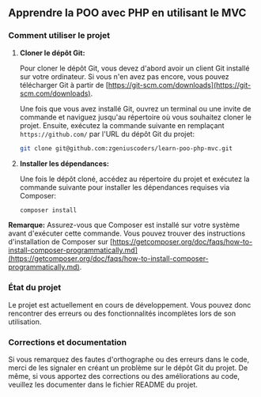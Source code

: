 ## Apprendre la POO avec PHP en utilisant le MVC

### Comment utiliser le projet

1. **Cloner le dépôt Git:** 

   Pour cloner le dépôt Git, vous devez d'abord avoir un client Git installé sur votre ordinateur. Si vous n'en avez pas encore, vous pouvez télécharger Git à partir de [https://git-scm.com/downloads](https://git-scm.com/downloads). 

   Une fois que vous avez installé Git, ouvrez un terminal ou une invite de commande et naviguez jusqu'au répertoire où vous souhaitez cloner le projet. Ensuite, exécutez la commande suivante en remplaçant `https://github.com/` par l'URL du dépôt Git du projet:

   ```bash
   git clone git@github.com:zgeniuscoders/learn-poo-php-mvc.git
   ```

2. **Installer les dépendances:**

   Une fois le dépôt cloné, accédez au répertoire du projet et exécutez la commande suivante pour installer les dépendances requises via Composer:

   ```bash
   composer install
   ```

**Remarque:** Assurez-vous que Composer est installé sur votre système avant d'exécuter cette commande. Vous pouvez trouver des instructions d'installation de Composer sur [https://getcomposer.org/doc/faqs/how-to-install-composer-programmatically.md](https://getcomposer.org/doc/faqs/how-to-install-composer-programmatically.md).

### État du projet

Le projet est actuellement en cours de développement. Vous pouvez donc rencontrer des erreurs ou des fonctionnalités incomplètes lors de son utilisation.

### Corrections et documentation

Si vous remarquez des fautes d'orthographe ou des erreurs dans le code, merci de les signaler en créant un problème sur le dépôt Git du projet. De même, si vous apportez des corrections ou des améliorations au code, veuillez les documenter dans le fichier README du projet.

